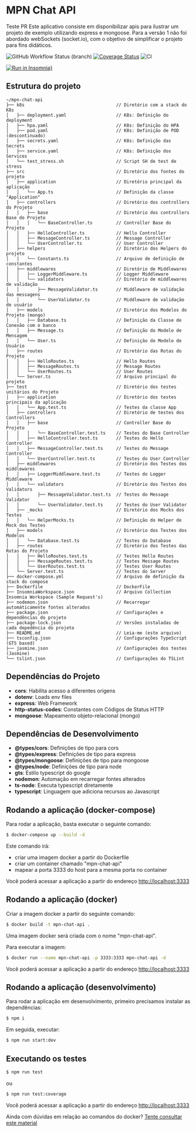 # MPN Chat API

Teste PR
Este aplicativo consiste em disponibilizar apis para ilustrar um projeto de exemplo utilizando express e mongoose.
Para a versão 1 não foi abordado webSockets (socket.io), com o objetivo de simplificar o projeto para fins didáticos.

![GitHub Workflow Status (branch)](https://img.shields.io/github/workflow/status/jfollmann/mpn-chat-api-sample/CI/master)
[![Coverage Status](https://coveralls.io/repos/github/jfollmann/mpn-chat-api-sample/badge.svg?branch=master&s=g)](https://coveralls.io/github/jfollmann/mpn-chat-api-sample?branch=master)
![CI](https://github.com/jfollmann/mpn-chat-api-sample/workflows/CI/badge.svg?branch=master)

[![Run in Insomnia}](https://insomnia.rest/images/run.svg)](https://insomnia.rest/run/?label=MPN%20Chat%20API%20Sample&uri=https%3A%2F%2Fraw.githubusercontent.com%2Fjfollmann%2Fmpn-chat-api-sample%2Fmaster%2FInsomniaWorkspace.json)
## Estrutura do projeto

```
~/mpn-chat-api
├── k8s                                   // Diretório com a stack do K8s
│   ├── deployment.yaml                   // K8s: Definição do deployment
│   ├── hpa.yaml                          // K8s: Definição do HPA
│   ├── pod.yaml                          // K8s: Definição de POD (descontinuado)
│   ├── secrets.yaml                      // K8s: Definição das Secrets
│   ├── service.yaml                      // K8s: Definição dos Services
│   └── test_stress.sh                    // Script SH de test de stress
├── src                                   // Diretório dos fontes do projeto
│   ├── application                       // Diretório principal da aplicação
│   │   └── App.ts                        // Definição da classe "Application"
│   ├── controllers                       // Diretório dos controllers do Projeto
│   │   ├── base                          // Diretório dos controllers Base do Projeto
│   │   │   └── BaseController.ts         // Controller Base do Projeto
│   │   ├── HelloController.ts            // Hello Controller
│   │   ├── MessageController.ts          // Message Controller
│   │   └── UserController.ts             // User Controller
│   ├── helpers                           // Diretório dos Helpers do projeto
│   │   └── Constants.ts                  // Arquivo de definição de constantes
│   ├── middlewares                       // Diretório de Middlewares
│   │   ├── LoggerMiddleware.ts           // Logger Middleware
│   │   └── validators                    // Diretório de middlewares de validação
│   │       ├── MessageValidator.ts       // Middleware de validação das messagens
│   │       └── UserValidator.ts          // Middleware de validação de usuário
│   ├── models                            // Diretório dos Modelos do Projeto (mongo)
│   │   ├── Database.ts                   // Definição da Classe de Conexão com o banco
│   │   ├── Message.ts                    // Definição do Modelo de Mensagem
│   │   └── User.ts                       // Definição do Modelo de Usuário
│   ├── routes                            // Diretório das Rotas do Projeto
│   │   ├── HelloRoutes.ts                // Hello Routes
│   │   ├── MessageRoutes.ts              // Message Routes
│   │   └── UserRoutes.ts                 // User Routes
│   └── Server.ts                         // Arquivo principal do projeto
├── test                                  // Diretório dos testes unitários do Projeto
│   ├── application                       // Diretório dos testes principais da aplicação
│   │   └── App.test.ts                   // Testes da classe App
│   ├── controllers                       // Diretório de testes dos Controllers
│   │   ├── base                          // Controller Base do Projeto
│   │   │   └── BaseController.test.ts    // Testes do Base Controller
│   │   ├── HelloController.test.ts       // Testes do Hello Controller
│   │   ├── MessageController.test.ts     // Testes do Message Controller
│   │   └── UserController.test.ts        // Testes do User Controller
│   ├── middlewares                       // Diretório dos Testes dos middlewares
│   │   ├── LoggerMiddleware.test.ts      // Testes do Logger Middleware
│   │   └── validators                    // Diretório dos Testes dos Validators
│   │       ├── MessageValidator.test.ts  // Testes do Message Validator
│   │       └── UserValidator.test.ts     // Testes do User Validator
│   ├── _mocks                            // Diretório dos Mocks dos Testes
│   │   └── HelperMocks.ts                // Definição do Helper de Mock dos Testes
│   ├── models                            // Diretório dos Testes dos Modelos
│   │   └── Database.test.ts              // Testes do Database
│   ├── routes                            // Diretório dos Testes das Rotas do Projeto
│   │   ├── HelloRoutes.test.ts           // Testes Hello Routes
│   │   ├── MessageRoutes.test.ts         // Testes Message Routes
│   │   └── UserRoutes.test.ts            // Testes User Routes
│   └── Server.test.ts                    // Testes do Server
├── docker-compose.yml                    // Arquivo de definição da stack do compose
├── Dockerfile                            // DockerFile
├── InsomniaWorkspace.json                // Arquivo Collection Insomnia Workspace (Sample Request's)
├── nodemon.json                          // Recarregar automáticamente fontes alterados
├── package.json                          // Configurações e dependências do projeto
├── package-lock.json                     // Versões instaladas de cada depedência do projeto
├── README.md                             // Leia-me (este arquivo)
├── tsconfig.json                         // Configurações TypeScript (GTS based)
├── jasmine.json                          // Configurações dos testes (Jasmine)
└── tslint.json                           // Configurações do TSLint
```

## Dependências do Projeto

  * **cors**: Habilita acesso a diferentes origens
  * **dotenv**: Loads env files
  * **express**: Web Framework
  * **http-status-codes**: Constantes com Códigos de Status HTTP
  * **mongoose**: Mapeamento objeto-relacional (mongo)

## Dependências de Desenvolvimento

  * **@types/cors**: Definições de tipo para cors
  * **@types/express**: Definições de tipo para express
  * **@types/mongoose**: Definições de tipo para mongoose
  * **@types/node**: Definições de tipo para node
  * **gts**: Estilo typescript do google
  * **nodemon**: Automação em recarregar fontes alterados
  * **ts-node**: Executa typescript diretamente
  * **typescript**: Linguagem que adiciona recursos ao Javascript

## Rodando a aplicação (docker-compose)

Para rodar a aplicação, basta executar o seguinte comando:

```bash
$ docker-compose up --build -d
```

Este comando irá:
  * criar uma imagem docker a partir do Dockerfile
  * criar um container chamado "mpn-chat-api"
  * mapear a porta 3333 do host para a mesma porta no container

Você poderá acessar a aplicação a partir do endereço [http://localhost:3333](http://localhost:3333)

## Rodando a aplicação (docker)

Criar a imagem docker a partir do seguinte comando:

```bash
$ docker build -t mpn-chat-api .
```

Uma imagem docker será criada com o nome "mpn-chat-api".

Para executar a imagem:

```bash
$ docker run --name mpn-chat-api -p 3333:3333 mpn-chat-api -d
```

Você poderá acessar a aplicação a partir do endereço [http://localhost:3333](http://localhost:3333)

## Rodando a aplicação (desenvolvimento)

Para rodar a aplicação em desenvolvimento, primeiro precisamos instalar as dependências:

```bash
$ npm i
```

Em seguida, executar:

```bash
$ npm run start:dev
```

## Executando os testes

```bash
$ npm run test
```
ou
```bash
$ npm run test:coverage
```

Você poderá acessar a aplicação a partir do endereço [http://localhost:3333](http://localhost:3333)

Ainda com dúvidas em relação ao comandos do docker? [Tente consultar este material](https://gist.github.com/jfollmann/f409defd29e2de689963a2edae5172e8)
